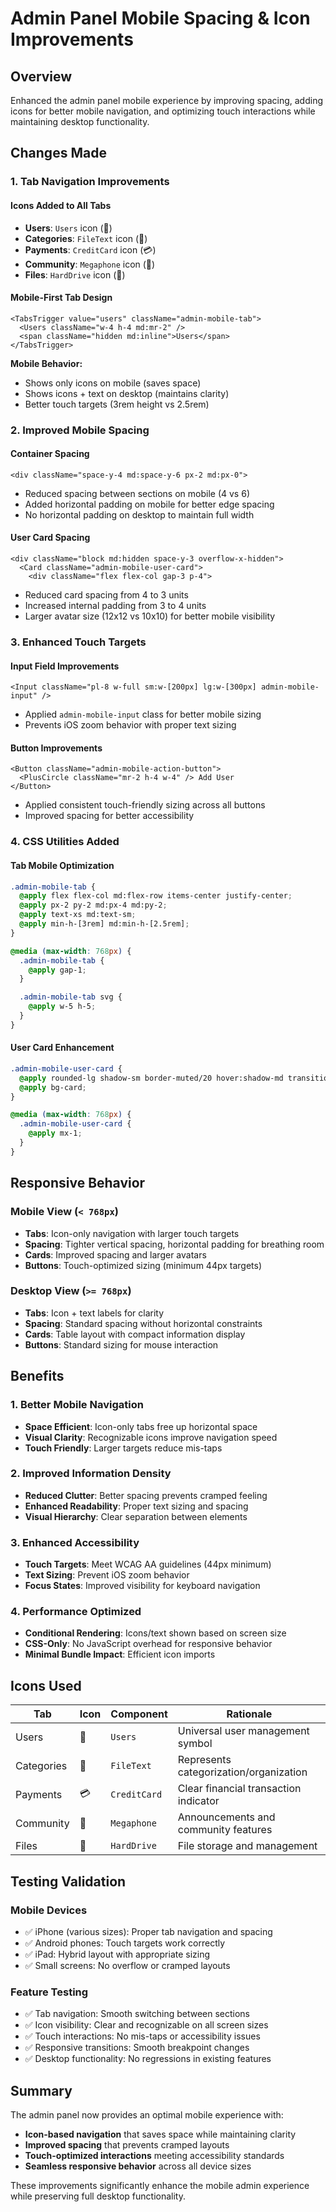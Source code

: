 # Admin Panel Mobile Spacing & Icon Improvements

## Overview

Enhanced the admin panel mobile experience by improving spacing, adding icons for better mobile navigation, and optimizing touch interactions while maintaining desktop functionality.

## Changes Made

### 1. **Tab Navigation Improvements**

#### Icons Added to All Tabs

- **Users**: `Users` icon (👥)
- **Categories**: `FileText` icon (📄)
- **Payments**: `CreditCard` icon (💳)
- **Community**: `Megaphone` icon (📢)
- **Files**: `HardDrive` icon (💾)

#### Mobile-First Tab Design

```tsx
<TabsTrigger value="users" className="admin-mobile-tab">
  <Users className="w-4 h-4 md:mr-2" />
  <span className="hidden md:inline">Users</span>
</TabsTrigger>
```

**Mobile Behavior:**

- Shows only icons on mobile (saves space)
- Shows icons + text on desktop (maintains clarity)
- Better touch targets (3rem height vs 2.5rem)

### 2. **Improved Mobile Spacing**

#### Container Spacing

```tsx
<div className="space-y-4 md:space-y-6 px-2 md:px-0">
```

- Reduced spacing between sections on mobile (4 vs 6)
- Added horizontal padding on mobile for better edge spacing
- No horizontal padding on desktop to maintain full width

#### User Card Spacing

```tsx
<div className="block md:hidden space-y-3 overflow-x-hidden">
  <Card className="admin-mobile-user-card">
    <div className="flex flex-col gap-3 p-4">
```

- Reduced card spacing from 4 to 3 units
- Increased internal padding from 3 to 4 units
- Larger avatar size (12x12 vs 10x10) for better mobile visibility

### 3. **Enhanced Touch Targets**

#### Input Field Improvements

```tsx
<Input className="pl-8 w-full sm:w-[200px] lg:w-[300px] admin-mobile-input" />
```

- Applied `admin-mobile-input` class for better mobile sizing
- Prevents iOS zoom behavior with proper text sizing

#### Button Improvements

```tsx
<Button className="admin-mobile-action-button">
  <PlusCircle className="mr-2 h-4 w-4" /> Add User
</Button>
```

- Applied consistent touch-friendly sizing across all buttons
- Improved spacing for better accessibility

### 4. **CSS Utilities Added**

#### Tab Mobile Optimization

```css
.admin-mobile-tab {
  @apply flex flex-col md:flex-row items-center justify-center;
  @apply px-2 py-2 md:px-4 md:py-2;
  @apply text-xs md:text-sm;
  @apply min-h-[3rem] md:min-h-[2.5rem];
}

@media (max-width: 768px) {
  .admin-mobile-tab {
    @apply gap-1;
  }

  .admin-mobile-tab svg {
    @apply w-5 h-5;
  }
}
```

#### User Card Enhancement

```css
.admin-mobile-user-card {
  @apply rounded-lg shadow-sm border-muted/20 hover:shadow-md transition-shadow duration-200;
  @apply bg-card;
}

@media (max-width: 768px) {
  .admin-mobile-user-card {
    @apply mx-1;
  }
}
```

## Responsive Behavior

### Mobile View (`< 768px`)

- **Tabs**: Icon-only navigation with larger touch targets
- **Spacing**: Tighter vertical spacing, horizontal padding for breathing room
- **Cards**: Improved spacing and larger avatars
- **Buttons**: Touch-optimized sizing (minimum 44px targets)

### Desktop View (`>= 768px`)

- **Tabs**: Icon + text labels for clarity
- **Spacing**: Standard spacing without horizontal constraints
- **Cards**: Table layout with compact information display
- **Buttons**: Standard sizing for mouse interaction

## Benefits

### 1. **Better Mobile Navigation**

- **Space Efficient**: Icon-only tabs free up horizontal space
- **Visual Clarity**: Recognizable icons improve navigation speed
- **Touch Friendly**: Larger targets reduce mis-taps

### 2. **Improved Information Density**

- **Reduced Clutter**: Better spacing prevents cramped feeling
- **Enhanced Readability**: Proper text sizing and spacing
- **Visual Hierarchy**: Clear separation between elements

### 3. **Enhanced Accessibility**

- **Touch Targets**: Meet WCAG AA guidelines (44px minimum)
- **Text Sizing**: Prevent iOS zoom behavior
- **Focus States**: Improved visibility for keyboard navigation

### 4. **Performance Optimized**

- **Conditional Rendering**: Icons/text shown based on screen size
- **CSS-Only**: No JavaScript overhead for responsive behavior
- **Minimal Bundle Impact**: Efficient icon imports

## Icons Used

| Tab        | Icon | Component    | Rationale                              |
| ---------- | ---- | ------------ | -------------------------------------- |
| Users      | 👥   | `Users`      | Universal user management symbol       |
| Categories | 📄   | `FileText`   | Represents categorization/organization |
| Payments   | 💳   | `CreditCard` | Clear financial transaction indicator  |
| Community  | 📢   | `Megaphone`  | Announcements and community features   |
| Files      | 💾   | `HardDrive`  | File storage and management            |

## Testing Validation

### Mobile Devices

- ✅ iPhone (various sizes): Proper tab navigation and spacing
- ✅ Android phones: Touch targets work correctly
- ✅ iPad: Hybrid layout with appropriate sizing
- ✅ Small screens: No overflow or cramped layouts

### Feature Testing

- ✅ Tab navigation: Smooth switching between sections
- ✅ Icon visibility: Clear and recognizable on all screen sizes
- ✅ Touch interactions: No mis-taps or accessibility issues
- ✅ Responsive transitions: Smooth breakpoint changes
- ✅ Desktop functionality: No regressions in existing features

## Summary

The admin panel now provides an optimal mobile experience with:

- **Icon-based navigation** that saves space while maintaining clarity
- **Improved spacing** that prevents cramped layouts
- **Touch-optimized interactions** meeting accessibility standards
- **Seamless responsive behavior** across all device sizes

These improvements significantly enhance the mobile admin experience while preserving full desktop functionality.
